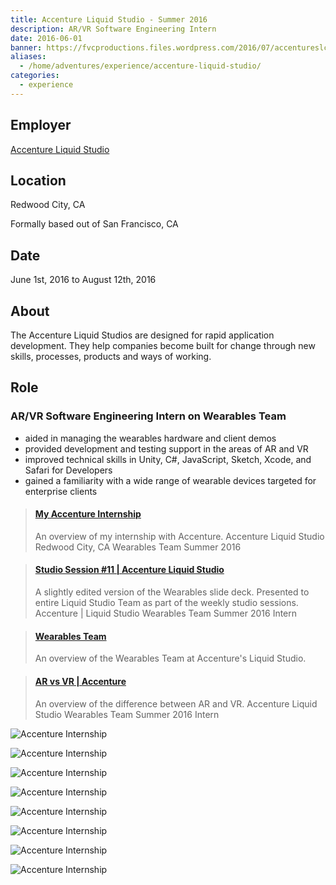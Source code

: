 ```yaml
---
title: Accenture Liquid Studio - Summer 2016
description: AR/VR Software Engineering Intern
date: 2016-06-01
banner: https://fvcproductions.files.wordpress.com/2016/07/accentureslc-1.jpeg
aliases:
  - /home/adventures/experience/accenture-liquid-studio/
categories:
  - experience
---
```


## Employer

[Accenture Liquid Studio](https://accenture.com/us-en/capability-rapid-application-development-studio)

## Location

Redwood City, CA

Formally based out of San Francisco, CA

## Date

June 1st, 2016 to August 12th, 2016

## About

The Accenture Liquid Studios are designed for rapid application development. They help companies become built for change through new skills, processes, products and ways of working.

## Role

### AR/VR Software Engineering Intern on Wearables Team

- aided in managing the wearables hardware and client demos
- provided development and testing support in the areas of AR and VR
- improved technical skills in Unity, C#, JavaScript, Sketch, Xcode, and Safari for Developers
- gained a familiarity with a wide range of wearable devices targeted for enterprise clients

<blockquote class="embedly-card"><h4><a href="https://speakerdeck.com/fvcproductions/my-accenture-internship">My Accenture Internship</a></h4><p>An overview of my internship with Accenture. Accenture Liquid Studio Redwood City, CA Wearables Team Summer 2016</p></blockquote>
<script async src="//cdn.embedly.com/widgets/platform.js" charset="UTF-8"></script>

<blockquote class="embedly-card"><h4><a href="https://speakerdeck.com/fvcproductions/studio-session-number-11-accenture-liquid-studio">Studio Session #11 | Accenture Liquid Studio</a></h4><p>A slightly edited version of the Wearables slide deck. Presented to entire Liquid Studio Team as part of the weekly studio sessions. Accenture | Liquid Studio Wearables Team Summer 2016 Intern</p></blockquote>

<blockquote class="embedly-card"><h4><a href="https://speakerdeck.com/fvcproductions/wearables-team">Wearables Team</a></h4><p>An overview of the Wearables Team at Accenture's Liquid Studio.</p></blockquote>

<blockquote class="embedly-card"><h4><a href="https://speakerdeck.com/fvcproductions/ar-vs-vr-accenture">AR vs VR | Accenture</a></h4><p>An overview of the difference between AR and VR. Accenture Liquid Studio Wearables Team Summer 2016 Intern</p></blockquote>

![Accenture Internship](https://i0.wp.com/fvcproductions.files.wordpress.com/2016/06/accenture-internship-5.jpg?w=274&h=205&crop&ssl=1&zoom=2)

![Accenture Internship](https://i0.wp.com/fvcproductions.files.wordpress.com/2016/07/accentureslc-20.jpg?w=246&h=184&crop&ssl=1&zoom=2)

![Accenture Internship](https://i1.wp.com/fvcproductions.files.wordpress.com/2016/07/accentureslc-10.jpg?w=246&h=184&crop&ssl=1&zoom=2)

![Accenture Internship](https://i0.wp.com/fvcproductions.files.wordpress.com/2016/06/accenture-internship-13.jpg?w=268&h=357&crop&ssl=1&zoom=2)

![Accenture Internship](https://i2.wp.com/fvcproductions.files.wordpress.com/2016/06/accenture-internship-10.jpg?w=235&h=177&crop&ssl=1&zoom=2)

![Accenture Internship](https://i0.wp.com/fvcproductions.files.wordpress.com/2016/07/accentureslc-23.jpg?w=255&h=170&crop&ssl=1&zoom=2)

![Accenture Internship](https://i1.wp.com/fvcproductions.files.wordpress.com/2016/06/accenture-internship-12.jpg?w=487&h=365&crop&ssl=1&zoom=2)

![Accenture Internship](https://i1.wp.com/fvcproductions.files.wordpress.com/2016/06/accenture-internship-9.jpg?w=288&h=216&crop&ssl=1&zoom=2)
